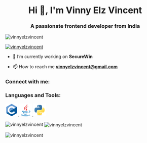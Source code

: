 <h1 align="center">Hi 👋, I'm Vinny Elz Vincent</h1>
<h3 align="center">A passionate frontend developer from India</h3>

<p align="left"> <img src="https://komarev.com/ghpvc/?username=vinnyelzvincent&label=Profile%20views&color=0e75b6&style=flat" alt="vinnyelzvincent" /> </p>

<p align="left"> <a href="https://github.com/ryo-ma/github-profile-trophy"><img src="https://github-profile-trophy.vercel.app/?username=vinnyelzvincent" alt="vinnyelzvincent" /></a> </p>

- 🔭 I’m currently working on **SecureWin**

- 📫 How to reach me **vinnyelzvincent@gmail.com**

<h3 align="left">Connect with me:</h3>
<p align="left">
</p>

<h3 align="left">Languages and Tools:</h3>
<p align="left"> <a href="https://www.cprogramming.com/" target="_blank" rel="noreferrer"> <img src="https://raw.githubusercontent.com/devicons/devicon/master/icons/c/c-original.svg" alt="c" width="40" height="40"/> </a> <a href="https://www.java.com" target="_blank" rel="noreferrer"> <img src="https://raw.githubusercontent.com/devicons/devicon/master/icons/java/java-original.svg" alt="java" width="40" height="40"/> </a> <a href="https://www.python.org" target="_blank" rel="noreferrer"> <img src="https://raw.githubusercontent.com/devicons/devicon/master/icons/python/python-original.svg" alt="python" width="40" height="40"/> </a> </p>

<p><img align="left" src="https://github-readme-stats.vercel.app/api/top-langs?username=vinnyelzvincent&show_icons=true&locale=en&layout=compact" alt="vinnyelzvincent" /></p>

<p>&nbsp;<img align="center" src="https://github-readme-stats.vercel.app/api?username=vinnyelzvincent&show_icons=true&locale=en" alt="vinnyelzvincent" /></p>

<p><img align="center" src="https://github-readme-streak-stats.herokuapp.com/?user=vinnyelzvincent&" alt="vinnyelzvincent" /></p>


